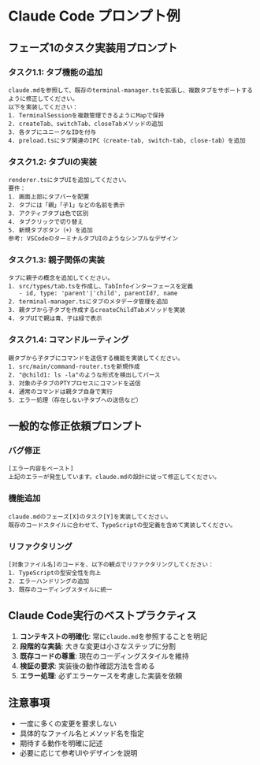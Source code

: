 # Claude Code プロンプト例

## フェーズ1のタスク実装用プロンプト

### タスク1.1: タブ機能の追加
```
claude.mdを参照して、既存のterminal-manager.tsを拡張し、複数タブをサポートするように修正してください。
以下を実装してください：
1. TerminalSessionを複数管理できるようにMapで保持
2. createTab、switchTab、closeTabメソッドの追加
3. 各タブにユニークなIDを付与
4. preload.tsにタブ関連のIPC（create-tab, switch-tab, close-tab）を追加
```

### タスク1.2: タブUIの実装
```
renderer.tsにタブUIを追加してください。
要件：
1. 画面上部にタブバーを配置
2. タブには「親」「子1」などの名前を表示
3. アクティブタブは色で区別
4. タブクリックで切り替え
5. 新規タブボタン（+）を追加
参考: VSCodeのターミナルタブUIのようなシンプルなデザイン
```

### タスク1.3: 親子関係の実装
```
タブに親子の概念を追加してください。
1. src/types/tab.tsを作成し、TabInfoインターフェースを定義
   - id, type: 'parent'|'child', parentId?, name
2. terminal-manager.tsにタブのメタデータ管理を追加
3. 親タブから子タブを作成するcreateChildTabメソッドを実装
4. タブUIで親は青、子は緑で表示
```

### タスク1.4: コマンドルーティング
```
親タブから子タブにコマンドを送信する機能を実装してください。
1. src/main/command-router.tsを新規作成
2. "@child1: ls -la"のような形式を検出してパース
3. 対象の子タブのPTYプロセスにコマンドを送信
4. 通常のコマンドは親タブ自身で実行
5. エラー処理（存在しない子タブへの送信など）
```

## 一般的な修正依頼プロンプト

### バグ修正
```
[エラー内容をペースト]
上記のエラーが発生しています。claude.mdの設計に従って修正してください。
```

### 機能追加
```
claude.mdのフェーズ[X]のタスク[Y]を実装してください。
既存のコードスタイルに合わせて、TypeScriptの型定義を含めて実装してください。
```

### リファクタリング
```
[対象ファイル名]のコードを、以下の観点でリファクタリングしてください：
1. TypeScriptの型安全性を向上
2. エラーハンドリングの追加
3. 既存のコーディングスタイルに統一
```

## Claude Code実行のベストプラクティス

1. **コンテキストの明確化**: 常に`claude.md`を参照することを明記
2. **段階的な実装**: 大きな変更は小さなステップに分割
3. **既存コードの尊重**: 現在のコーディングスタイルを維持
4. **検証の要求**: 実装後の動作確認方法を含める
5. **エラー処理**: 必ずエラーケースを考慮した実装を依頼

## 注意事項
- 一度に多くの変更を要求しない
- 具体的なファイル名とメソッド名を指定
- 期待する動作を明確に記述
- 必要に応じて参考UIやデザインを説明
